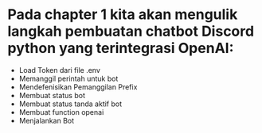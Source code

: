 # Pada chapter 1 kita akan mengulik langkah pembuatan chatbot Discord python yang terintegrasi OpenAI:

- Load Token dari file .env
- Memanggil perintah untuk bot
- Mendefenisikan Pemanggilan Prefix
- Membuat status bot
- Membuat status tanda aktif bot
- Membuat function openai
- Menjalankan Bot
